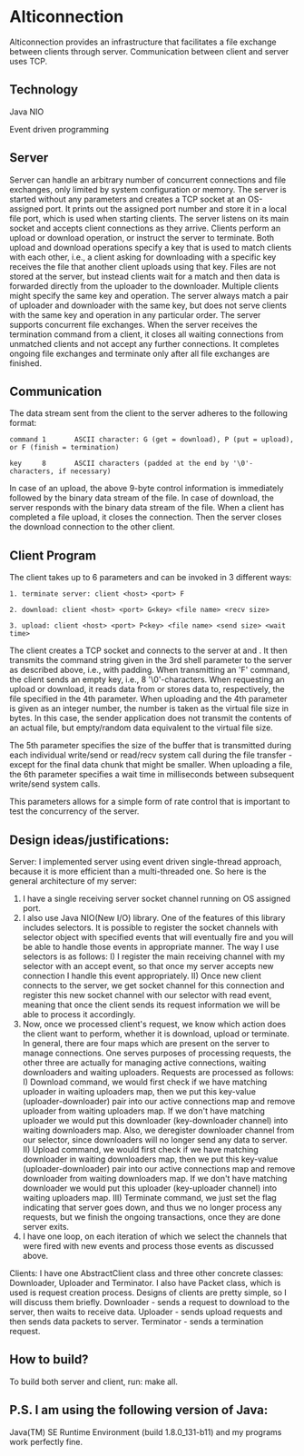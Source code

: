 # Alticonnection

Alticonnection provides an infrastructure that facilitates a file exchange between clients through server. Communication between client and server uses TCP.

## Technology

Java NIO

Event driven programming

## Server

Server can handle an arbitrary number of concurrent connections and file exchanges, only limited by system configuration or memory. The server is started without any parameters and creates a TCP socket at an OS-assigned port. It prints out the assigned port number and store it in a local file port, which is used when starting clients. The server listens on its main socket and accepts client connections as they arrive. Clients perform an upload or download operation, or instruct the server to terminate.
Both upload and download operations specify a key that is used to match clients with each other, i.e., a client asking for downloading with a specific key receives the file that another client uploads using that key. Files are not stored at the server, but instead clients wait for a match and then data is forwarded directly from the uploader to the downloader. Multiple clients might specify the same key and operation. The server always match a pair of uploader and downloader with the same key, but does not serve clients with the same key and operation in any particular order. The server supports concurrent file exchanges.
When the server receives the termination command from a client, it closes all waiting connections from unmatched clients and not accept any further connections. It completes ongoing file exchanges and terminate only after all file exchanges are finished.

## Communication

The data stream sent from the client to the server adheres to the following format:

    command 1 		ASCII character: G (get = download), P (put = upload), or F (finish = termination)
    
    key     8 		ASCII characters (padded at the end by '\0'-characters, if necessary)
    
In case of an upload, the above 9-byte control information is immediately followed by the binary data stream of
the file. In case of download, the server responds with the binary data stream of the file. When a client has
completed a file upload, it closes the connection. Then the server closes the download connection to the other
client.

## Client Program

The client takes up to 6 parameters and can be invoked in 3 different ways:

    1. terminate server: client <host> <port> F
    
    2. download: client <host> <port> G<key> <file name> <recv size>
    
    3. upload: client <host> <port> P<key> <file name> <send size> <wait time>

The client creates a TCP socket and connects to the server at <host> and <port>. It then transmits the command string given in the 3rd shell parameter to the server as described above, i.e., with padding. When transmitting an 'F' command, the client sends an empty key, i.e., 8 '\0'-characters. When requesting an upload or download, it reads data from or stores data to, respectively, the file specified in the 4th parameter. When uploading and the 4th parameter is given as an integer number, the number is taken as the virtual file size in bytes. In this case, the sender application does not transmit the contents of an actual file, but empty/random data equivalent to the virtual file size.

The 5th parameter specifies the size of the buffer that is transmitted during each individual write/send or read/recv system call during the file transfer - except for the final data chunk that might be smaller. When uploading a file, the 6th parameter specifies a wait time in milliseconds between subsequent write/send system calls.

This parameters allows for a simple form of rate control that is important to test the concurrency of the server.

## Design ideas/justifications:

Server:
I implemented server using event driven single-thread approach, because it is more efficient than a multi-threaded one. So here is the general architecture of my server:
1) I have a single receiving server socket channel running on OS assigned port.
2) I also use Java NIO(New I/O) library. One of the features of this library includes selectors. It is possible to register the socket channels with selector object with specified events that will eventually fire and you will be able to handle those events in appropriate manner. The way I use selectors is as follows:
	I) I register the main receiving channel with my selector with an accept event, so that once my server accepts new connection I handle this event appropriately. 
	II) Once new client connects to the server, we get socket channel for this connection and register this new socket channel with our selector with read event, meaning that once the client sends its request information we will be able to process it accordingly.
3) Now, once we processed client's request, we know which action does the client want to perform, whether it is download, upload or terminate. In general, there are four maps which are present on the server to manage connections. One serves purposes of processing requests, the other three are actually for managing active connections, waiting downloaders and waiting uploaders. Requests are processed as follows:
	I) Download command, we would first check if we have matching uploader in waiting uploaders map, then we put this key-value (uploader-downloader) pair into our active connections map and remove uploader from waiting uploaders map. If we don't have matching uploader we would put this downloader (key-downloader channel) into waiting downloaders map. Also, we deregister downloader channel from our selector, since downloaders will no longer send any data to server.
	II) Upload command, we would first check if we have matching downloader in waiting downloaders map, then we put this key-value (uploader-downloader) pair into our active connections map and remove downloader from waiting downloaders map. If we don't have matching downloader we would put this uploader (key-uploader channel) into waiting uploaders map.
	III) Terminate command, we just set the flag indicating that server goes down, and thus we no longer process any requests, but we finish the ongoing transactions, once they are done server exits.
4) I have one loop, on each iteration of which we select the channels that were fired with new events and process those events as discussed above.

Clients:
I have one AbstractClient class and three other concrete classes: Downloader, Uploader and Terminator. I also have Packet class, which is used is request creation process. Designs of clients are pretty simple, so I will discuss them briefly.
	Downloader - sends a request to download to the server, then waits to receive data.
	Uploader - sends upload requests and then sends data packets to server.
	Terminator - sends a termination request.
	
## How to build?

To build both server and client, run: make all.

## P.S. I am using the following version of Java:

Java(TM) SE Runtime Environment (build 1.8.0_131-b11) and my programs work perfectly fine.
